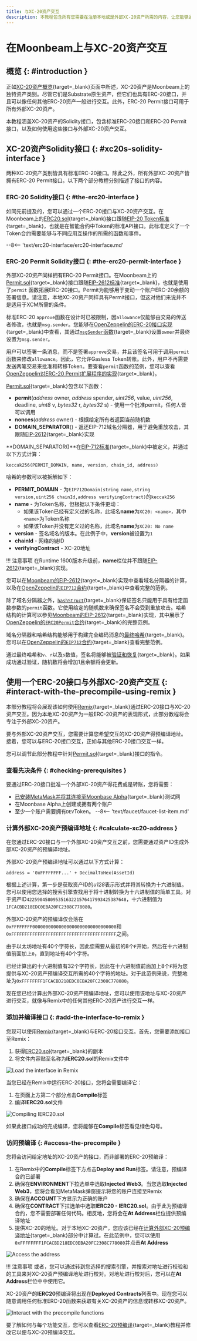 ```yaml
---
title: 与XC-20资产交互
description: 本教程包含所有您需要在注册本地或是外部XC-20资产所需的内容，让您能够通过XCM进行跨链资产转账
---
```


# 在Moonbeam上与XC-20资产交互

## 概览 {: #introduction }

正如[XC-20资产概览](/builders/interoperability/xcm/xc20/overview){target=_blank}页面中所述，XC-20资产是Moonbeam上的独特资产类别。尽管它们是Substrate原生资产，但它们也具有ERC-20接口，并且可以像任何其他ERC-20资产一般进行交互。此外，ERC-20 Permit接口可用于所有外部XC-20资产。

本教程涵盖XC-20资产的Solidity接口，包含标准ERC-20接口和ERC-20 Permit接口，以及如何使用这些接口与外部XC-20资产交互。

## XC-20资产Solidity接口 {: #xc20s-solidity-interface }

两种XC-20资产类别皆具有标准ERC-20接口。除此之外，所有外部XC-20资产皆拥有ERC-20 Permit接口。以下两个部分教程分别描述了接口的内容。

### ERC-20 Solidity接口 {: #the-erc20-interface }

如同先前提及的，您可以通过一个ERC-20接口与XC-20资产交互。在Moonbeam上的[ERC20.sol](https://github.com/moonbeam-foundation/moonbeam/blob/master/precompiles/assets-erc20/ERC20.sol){target=_blank}接口跟随[EIP-20 Token标准](https://eips.ethereum.org/EIPS/eip-20){target=_blank}，也就是在智能合约中Token的标准API接口。此标准定义了一个Token合约需要能够与不同应用互操作的所需的函数和事件。

--8<-- 'text/erc20-interface/erc20-interface.md'

### ERC-20 Permit Solidity接口 {: #the-erc20-permit-interface }

外部XC-20资产同样拥有ERC-20 Permit接口。在Moonbeam上的[Permit.sol](https://github.com/moonbeam-foundation/moonbeam/blob/master/precompiles/assets-erc20/Permit.sol){target=_blank}接口跟随[EIP-2612标准](https://eips.ethereum.org/EIPS/eip-2612){target=_blank}，也就是使用了`permit` 函数拓展ERC-20接口。Permit为能够用于变动一个账户ERC-20余额的签署信息。请注意，本地XC-20资产同样具有Permit接口，但这对他们来说并不是适用于XCM所需的条件。

标准ERC-20 `approve`函数在设计时已被限制，因`allowance`仅能够由交易的传送者修改，也就是`msg.sender`。您能够在[OpenZeppelin的ERC-20接口实现](https://github.com/OpenZeppelin/openzeppelin-contracts/blob/master/contracts/token/ERC20/ERC20.sol#L136){target=_blank}中查看，其通过[`msgSender`函数](https://github.com/OpenZeppelin/openzeppelin-contracts/blob/master/contracts/utils/Context.sol#L17){target=_blank}设置`owner`并最终设置为`msg.sender`。

用户可以签署一条消息，而不是签署`approve`交易，并且该签名可用于调用`permit`函数来修改`allowance`。因此，它允许Gasless Token转账。此外，用户不再需要发送两笔交易来批准和转移Token。要查看`permit`函数的范例，您可以查看[OpenZeppelin对ERC-20 Permit扩展程序的实现](https://github.com/OpenZeppelin/openzeppelin-contracts/blob/4a9cc8b4918ef3736229a5cc5a310bdc17bf759f/contracts/token/ERC20/extensions/draft-ERC20Permit.sol#L41){target=_blank}。

[Permit.sol](https://github.com/moonbeam-foundation/moonbeam/blob/master/precompiles/assets-erc20/Permit.sol){target=_blank}包含以下函数：

- **permit**(*address* owner, *address* spender, *uint256*, value, *uint256*, deadline, *uint8* v, *bytes32* r, *bytes32* s) - 使用一个批准permit，任何人皆可以调用
- **nonces**(*address* owner) - 根据给定所有者返回当前随机数
- **DOMAIN_SEPARATOR**() - 返还EIP-712域名分隔器，用于避免重放攻击，其跟随[EIP-2612](https://eips.ethereum.org/EIPS/eip-2612#specification){target=_blank}实现

**DOMAIN_SEPARATOR()**在[EIP-712标准](https://eips.ethereum.org/EIPS/eip-712){target=_blank}中被定义，并通过以下方式计算：

```text
keccak256(PERMIT_DOMAIN, name, version, chain_id, address)
```

哈希的参数可以被拆解如下：

 - **PERMIT_DOMAIN** - 为`EIP712Domain(string name,string version,uint256 chainId,address verifyingContract)`的`keccak256`
 - **name** - 为Token名称，但根据以下条件更动：
     - 如果该Token已经有定义过的名称，此域名**name**为`XC20: <name>`，其中`<name>`为Token名称
     - 如果该Token并没有定义过的名称，此域名**name**为`XC20: No name`
 - **version** - 签名域名的版本。在此例子中，**version**被设置为`1`
 - **chainId** - 网络的链ID
 - **verifyingContract** - XC-20地址

!!! 注意事项
    在Runtime 1600版本升级前，**name**栏位并不跟随[EIP-2612](https://eips.ethereum.org/EIPS/eip-2612#specification){target=_blank}实现。

您可以在[Moonbeam的EIP-2612](https://github.com/moonbeam-foundation/moonbeam/blob/perm-runtime-1502/precompiles/assets-erc20/src/eip2612.rs#L167-L175){target=_blank}实现中查看域名分隔器的计算，以及在[OpenZeppelin的`EIP712`合约](https://github.com/OpenZeppelin/openzeppelin-contracts/blob/4a9cc8b4918ef3736229a5cc5a310bdc17bf759f/contracts/utils/cryptography/draft-EIP712.sol#L70-L84){target=_blank}中查看完整的范例。

除了域名分隔器之外，[`hashStruct`](https://eips.ethereum.org/EIPS/eip-712#definition-of-hashstruct){target=_blank}保证签名只能用于具有给定函数参数的`permit`函数。它使用给定的随机数来确保签名不会受到重放攻击。哈希结构的计算可以参见[Moonbeam的EIP-2612](https://github.com/moonbeam-foundation/moonbeam/blob/perm-runtime-1502/precompiles/assets-erc20/src/eip2612.rs#L167-L175){target=_blank}实现，其中展示了[OpenZeppelin的`ERC20Permit`合约](https://github.com/OpenZeppelin/openzeppelin-contracts/blob/4a9cc8b4918ef3736229a5cc5a310bdc17bf759f/contracts/token/ERC20/extensions/draft-ERC20Permit.sol#L52){target=_blank}的完整范例。

域名分隔器和哈希结构能够用于构建完全编码消息的[最终哈希](https://github.com/moonbeam-foundation/moonbeam/blob/perm-runtime-1502/precompiles/assets-erc20/src/eip2612.rs#L177-L181){target=_blank}。您可以在[OpenZeppelin的`EIP712`合约](https://github.com/OpenZeppelin/openzeppelin-contracts/blob/4a9cc8b4918ef3736229a5cc5a310bdc17bf759f/contracts/utils/cryptography/draft-EIP712.sol#L70-L84){target=_blank}查看完整范例。

通过最终哈希和`v`、`r`以及`s`数值，签名将能够被[验证和恢复](https://github.com/moonbeam-foundation/moonbeam/blob/perm-runtime-1502/precompiles/assets-erc20/src/eip2612.rs#L212-L224){target=_blank}。如果成功通过验证，随机数将会增加1且余额将会更新。

## 使用一个ERC-20接口与外部XC-20资产交互 {: #interact-with-the-precompile-using-remix }

本部分教程将会展现该如何使用[Remix](/builders/build/eth-api/dev-env/remix){target=_blank}通过ERC-20接口与XC-20资产交互。因为本地XC-20资产为一般ERC-20资产的表现形式，此部分教程将会专注于外部XC-20资产。

要与外部XC-20资产交互，您需要计算您希望交互的XC-20资产得预编译地址。接着，您可以与ERC-20接口交互，正如与其他ERC-20接口交互一样。

您可以调节此部分教程中针对[Permit.sol](https://github.com/moonbeam-foundation/moonbeam/blob/master/precompiles/assets-erc20/Permit.sol){target=_blank}接口的指令。

### 查看先决条件 {: #checking-prerequisites }

要通过ERC-20接口批准一个外部XC-20资产得花费或是转账，您将需要：

- [已安装MetaMask并将其连接至Moonbase Alpha](/tokens/connect/metamask/){target=_blank}测试网
- 在Moonbase Alpha上创建或拥有两个账户
- 至少一个账户需要拥有`DEV`Token。
 --8<-- 'text/faucet/faucet-list-item.md'

### 计算外部XC-20资产预编译地址 {: #calculate-xc20-address }

在您通过ERC-20接口与一个外部XC-20资产交互之前，您需要通过资产ID生成外部XC-20资产的预编译地址。

外部XC-20资产预编译地址可以通过以下方式计算：

```text
address = '0xFFFFFFFF...' + DecimalToHex(AssetId)
```

根据上述计算，第一步是获取资产ID的*u128*表示形式并将其转换为十六进制值。您可以使用您选择的搜索引擎查找用于将十进制转换为十六进制值的简单工具。对于资产ID`42259045809535163221576417993425387648`，十六进制值为`1FCACBD218EDC0EBA20FC2308C778080`。

外部XC-20资产的预编译仅会落在`0xFFFFFFFF00000000000000000000000000000000`和`0xFFFFFFFFFFFFFFFFFFFFFFFFFFFFFFFFFFFFFFFF`之间。

由于以太坊地址有40个字符长，因此您需要从最初的8个`F`开始，然后在十六进制值前面加上`0`，直到地址有40个字符。

已经计算出的十六进制值有32个字符长，因此在十六进制值前面加上8个`F`将为您提供与XC-20资产预编译交互所需的40个字符的地址。对于此范例来说，完整地址为`0xFFFFFFFF1FCACBD218EDC0EBA20FC2308C778080`。

现在您已经计算出外部XC-20资产预编译地址，您可以使用该地址与XC-20资产进行交互，就像与Remix中的任何其他ERC-20资产进行交互一样。

### 添加并编译接口 {: #add-the-interface-to-remix }

您现可以使用[Remix](https://remix.ethereum.org/){target=_blank}与ERC-20接口交互。首先，您需要添加接口至Remix：

1. 获得[ERC20.sol](https://github.com/moonbeam-foundation/moonbeam/blob/master/precompiles/assets-erc20/ERC20.sol){target=_blank}的副本
2. 将文件内容贴至名称为**IERC20.sol**的Remix文件中

![Load the interface in Remix](/images/builders/interoperability/xcm/xc20/interact/interact-1.png)

当您已经在Remix中运行ERC-20接口，您将会需要编译它：

1. 在页面上方第二个部分点击**Compile**标签
2. 编译**IERC20.sol**文件

![Compiling IERC20.sol](/images/builders/interoperability/xcm/xc20/interact/interact-2.png)

如果此接口成功的完成编译，您将能够在**Compile**标签看见绿色勾号。

### 访问预编译 {: #access-the-precompile }

您将会访问给定地址的XC-20资产的接口，而非部署的ERC-20预编译：

1. 在Remix中的**Compile**标签下方点击**Deploy and Run**标签。请注意，预编译合约已部署
2. 确保在**ENVIRONMENT**下拉选单中选取**Injected Web3**。当您选取**Injected Web3**，您将会看见MetaMask弹窗提示将您的账户连接至Remix
3. 确保在**ACCOUNT**下方显示为正确的账户
4. 确保在**CONTRACT**下拉选单中选取**IERC20 - IERC20.sol**。由于此为预编译合约，您不需要部署任何代码。相反地，您将会在**At Address**栏位提供预编译地址
5. 提供XC-20的地址。对于本地XC-20资产，您应该已经在[计算外部XC-20预编译地址](#calculate-xc20-address){target=_blank}部分中计算过。在此范例中，您可以使用`0xFFFFFFFF1FCACBD218EDC0EBA20FC2308C778080`并点击**At Address**

![Access the address](/images/builders/interoperability/xcm/xc20/interact/interact-3.png)

!!! 注意事项
    或者，您可以通过转到您选择的搜索引擎，并搜索对地址进行校验和的工具来对XC-20资产预编译地址进行校对。对地址进行校对后，您可以在**At Address**栏位中中使用它。

XC-20资产的**IERC20**预编译将出现在**Deployed Contracts**列表中。现在您可以随意调用任何标准ERC-20函数来获取有关XC-20资产的信息或转移XC-20资产。

![Interact with the precompile functions](/images/builders/interoperability/xcm/xc20/interact/interact-4.png)

要了解如何与每个功能交互，您可以查看[ERC-20预编译](/builders/pallets-precompiles/precompiles/erc20/){target=_blank}教程并修改它以便与XC-20预编译交互。
